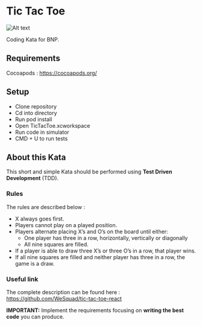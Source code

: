 # Tic Tac Toe

![Alt text](https://raw.githubusercontent.com/stephane-genicot/katas/master/images/Kata_TicTacToe.png?raw=true "Tic Tac Toe")

Coding Kata for BNP.

## Requirements

Cocoapods : https://cocoapods.org/

## Setup

- Clone repository
- Cd into directory
- Run pod install
- Open TicTacToe.xcworkspace
- Run code in simulator
- CMD + U to run tests

## About this Kata

This short and simple Kata should be performed using **Test Driven Development** (TDD).

### Rules

The rules are described below :

- X always goes first.
- Players cannot play on a played position.
- Players alternate placing X’s and O’s on the board until either:
	- One player has three in a row, horizontally, vertically or diagonally
	- All nine squares are filled.
- If a player is able to draw three X’s or three O’s in a row, that player wins.
- If all nine squares are filled and neither player has three in a row, the game is a draw.

### Useful link

The complete description can be found here : https://github.com/WeSquad/tic-tac-toe-react

**IMPORTANT:**  Implement the requirements focusing on **writing the best code** you can produce.
